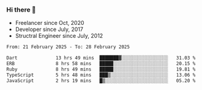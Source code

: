 ### Hi there 👋

- Freelancer since Oct, 2020
- Developer since July, 2017
- Structral Engineer since July, 2012

<!--START_SECTION:waka-->

```txt
From: 21 February 2025 - To: 28 February 2025

Dart              13 hrs 49 mins  ███████▓░░░░░░░░░░░░░░░░░   31.03 %
ERB               8 hrs 58 mins   █████░░░░░░░░░░░░░░░░░░░░   20.15 %
Ruby              8 hrs 49 mins   █████░░░░░░░░░░░░░░░░░░░░   19.81 %
TypeScript        5 hrs 48 mins   ███▒░░░░░░░░░░░░░░░░░░░░░   13.06 %
JavaScript        2 hrs 19 mins   █▒░░░░░░░░░░░░░░░░░░░░░░░   05.20 %
```

<!--END_SECTION:waka-->
